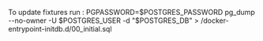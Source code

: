 To update fixtures run : 
PGPASSWORD=$POSTGRES_PASSWORD pg_dump --no-owner -U $POSTGRES_USER -d "$POSTGRES_DB"  > /docker-entrypoint-initdb.d/00_initial.sql

